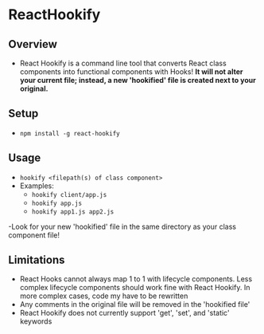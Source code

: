 # ReactHookify

## Overview

- React Hookify is a command line tool that converts React class components into functional components with Hooks! **It will not alter your current file; instead, a new 'hookified' file is created next to your original.**

## Setup

- `npm install -g react-hookify`

## Usage

- `hookify <filepath(s) of class component>`
- Examples:
  - `hookify client/app.js`
  - `hookify app.js`
  - `hookify app1.js app2.js`

-Look for your new 'hookified' file in the same directory as your class component file!

## Limitations

- React Hooks cannot always map 1 to 1 with lifecycle components. Less complex lifecycle components should work fine with React Hookify. In more complex cases, code my have to be rewritten
- Any comments in the original file will be removed in the 'hookified file'
- React Hookify does not currently support 'get', 'set', and 'static' keywords
